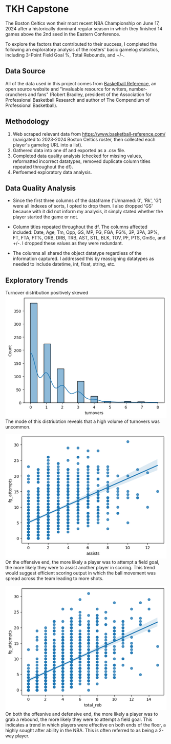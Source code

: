 # TKH Capstone
The Boston Celtics won their most recent NBA Championship on June 17, 2024 after a historically dominant regular season in which they finished 14 games above the 2nd seed in the Eastern Conference.

To explore the factors that contributed to their success, I completed the following an exploratory analysis of the rosters' basic gamelog statistics, including  3-Point Field Goal %, Total Rebounds, and +/-. 

## Data Source
All of the data used in this project comes from [Basketball Reference](https://www.basketball-reference.com/), an open source website and "invaluable resource for writers, number-crunchers and fans" (Robert Bradley, president of the Association for Professional Basketball Research and author of The Compendium of Professional Basketball).

## Methodology
1. Web scraped relevant data from https://www.basketball-reference.com/ (navigated to 2023-2024 Boston Celtics roster, then collected each player's gamelog URL into a list).
2. Gathered data into one df and exported as a .csv file.
3. Completed data quality analysis (checked for missing values, reformatted incorrect datatypes, removed duplicate column titles repeated throughout the df). 
4. Perfoemed exploratory data analysis.

## Data Quality Analysis

* Since the first three columns of the dataframe ('Unnamed: 0', 'Rk', 'G') were all indexes of sorts, I opted to drop them. I also dropped 'GS' because with it did not inform my analysis, it simply stated whether the player started the game or not.

* Column titles repeated throughout the df. The columns affected included: Date, Age, Tm, Opp, GS, MP, FG, FGA, FG%, 3P, 3PA, 3P%, FT, FTA, FT%, ORB, DRB, TRB, AST, STL, BLK, TOV, PF, PTS, GmSc, and +/-. I dropped these values as they were redundant.

* The columns all shared the object datatype regardless of the information captured. I addressed this by reassigning datatypes as needed to include datetime, int, float, string, etc.

## Exploratory Trends

Turnover distribution positively skewed
![Turnover distribution positively skewed](image.png)
The mode of this distriubtion reveals that a high volume of turnovers was uncommon.

![Positive relationship between assists and feidl goal attempts](image-1.png)
On the offensive end, the more likely a player was to attempt a field goal, the more likely they were to assist another player in scoring. This trend would suggest efficient scoring output in which the ball movement was spread across the team leading to more shots.

![Positive relationship betwwen total rebounds and field goal attempts](image-2.png)
On both the offesnive and defensive end, the more likely a player was to grab a rebound, the more likely they were to attempt a field goal. This indicates a trend in which players were effective on both ends of the floor, a highly sought after ability in the NBA. This is often referred to as being a 2-way player.